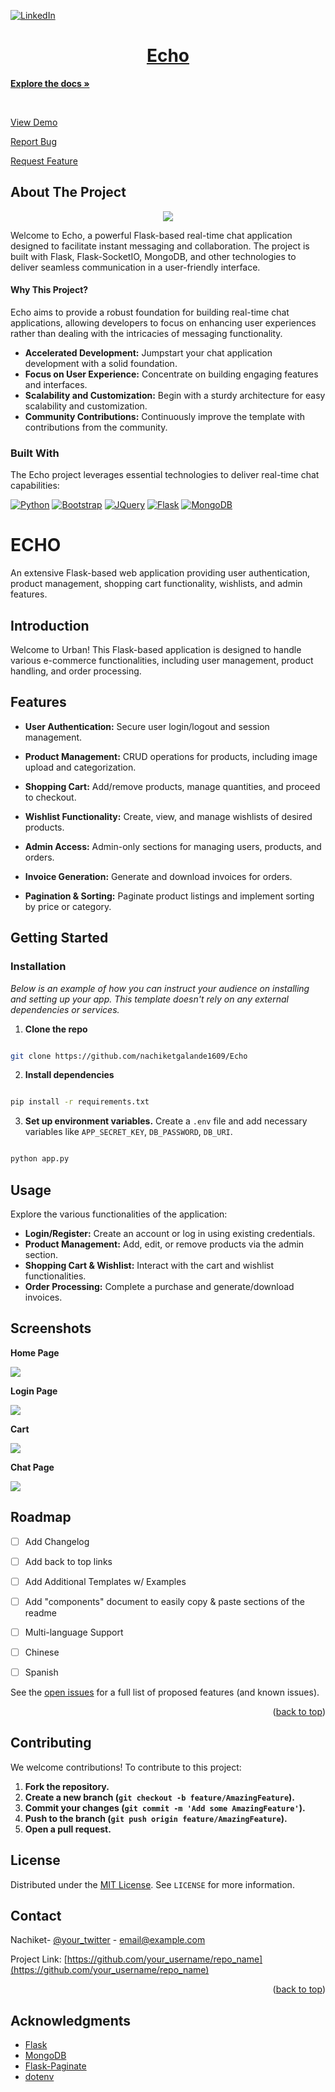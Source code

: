 

<a  name="readme-top"></a>

[![LinkedIn][linkedin-shield]][linkedin-url]

<a  href="https://github.com/nachiketgalande1609/urban">
<h1 align="center">Echo</h1>

<a  href="https://github.com/nachiketgalande1609/urban"><strong>Explore the docs »</strong></a>

<br />

<a href="https://github.com/othneildrew/Best-README-Template">View Demo</a>


<a href="https://github.com/nachiketgalande1609/urban/issues">Report Bug</a>


<a href="https://github.com/nachiketgalande1609/urban/issues">Request Feature</a>

</p>

</div>

## About The Project

<div  align="center">

<img  src="https://github.com/nachiketgalande1609/Echo/blob/main/screenshots/Chat.png?raw=true">

</div>

Welcome to Echo, a powerful Flask-based real-time chat application designed to facilitate instant messaging and collaboration. The project is built with Flask, Flask-SocketIO, MongoDB, and other technologies to deliver seamless communication in a user-friendly interface.

#### Why This Project?

Echo aims to provide a robust foundation for building real-time chat applications, allowing developers to focus on enhancing user experiences rather than dealing with the intricacies of messaging functionality. 
-  **Accelerated Development:** Jumpstart your chat application development with a solid foundation.
-  **Focus on User Experience:** Concentrate on building engaging features and interfaces.
-  **Scalability and Customization:** Begin with a sturdy architecture for easy scalability and customization.
-  **Community Contributions:** Continuously improve the template with contributions from the community.

### Built With

The Echo project leverages essential technologies to deliver real-time chat capabilities:

[![Python][Python]][Python-url] [![Bootstrap][Bootstrap.com]][Bootstrap-url] [![JQuery][JQuery.com]][JQuery-url] [![Flask][Flask]][Flask-url] [![MongoDB][MongoDB]][MongoDB-url]

# ECHO

<!-- Project Description -->

An extensive Flask-based web application providing user authentication, product management, shopping cart functionality, wishlists, and admin features.

<!-- Introduction -->

## Introduction

  

Welcome to Urban! This Flask-based application is designed to handle various e-commerce functionalities, including user management, product handling, and order processing.

  

<!-- Features -->

## Features

  

- **User Authentication:** Secure user login/logout and session management.

- **Product Management:** CRUD operations for products, including image upload and categorization.

- **Shopping Cart:** Add/remove products, manage quantities, and proceed to checkout.

- **Wishlist Functionality:** Create, view, and manage wishlists of desired products.

- **Admin Access:** Admin-only sections for managing users, products, and orders.

- **Invoice Generation:** Generate and download invoices for orders.

- **Pagination & Sorting:** Paginate product listings and implement sorting by price or category.


<!-- GETTING STARTED -->

## Getting Started
  
### Installation

  

_Below is an example of how you can instruct your audience on installing and setting up your app. This template doesn't rely on any external dependencies or services._

  
1. **Clone the repo**

```sh

git clone https://github.com/nachiketgalande1609/Echo

```

2. **Install dependencies**

```sh

pip install -r requirements.txt

```  
3. **Set up environment variables.**
	Create a `.env` file and add necessary variables like `APP_SECRET_KEY`, `DB_PASSWORD`, 	`DB_URI`.

```sh

python app.py

```
  
  
  

<!-- USAGE EXAMPLES -->

## Usage

Explore the various functionalities of the application:

-   **Login/Register:** Create an account or log in using existing credentials.
-   **Product Management:** Add, edit, or remove products via the admin section.
-   **Shopping Cart & Wishlist:** Interact with the cart and wishlist functionalities.
-   **Order Processing:** Complete a purchase and generate/download invoices.

## Screenshots

**Home Page**

<img src='https://github.com/nachiketgalande1609/Echo/blob/main/screenshots/Home.png?raw=true'>

**Login Page**

<img src='https://github.com/nachiketgalande1609/Echo/blob/main/screenshots/Login.png?raw=true'>

**Cart**

<img src='https://github.com/nachiketgalande1609/urban/blob/main/screenshots/download%20(2).png?raw=true'>

**Chat Page**

<img src='https://github.com/nachiketgalande1609/Echo/blob/main/screenshots/Chat.png?raw=true'>

<!-- ROADMAP -->

## Roadmap


- [ ] Add Changelog

- [ ] Add back to top links

- [ ] Add Additional Templates w/ Examples

- [ ] Add "components" document to easily copy & paste sections of the readme

- [ ] Multi-language Support

- [ ] Chinese

- [ ] Spanish

  

See the [open issues](https://github.com/othneildrew/Best-README-Template/issues) for a full list of proposed features (and known issues).

  

<p align="right">(<a href="#readme-top">back to top</a>)</p>

  
  
<!-- CONTRIBUTING -->

## Contributing

  
We welcome contributions! To contribute to this project:

1.  **Fork the repository.**
2.  **Create a new branch (`git checkout -b feature/AmazingFeature`).**
3.  **Commit your changes (`git commit -m 'Add some AmazingFeature'`).**
4.  **Push to the branch (`git push origin feature/AmazingFeature`).**
5.  **Open a pull request.**

<!-- LICENSE -->

## License

Distributed under the [MIT License](https://chat.openai.com/c/LICENSE). See `LICENSE` for more information.  

<!-- CONTACT -->

## Contact

  

Nachiket- [@your_twitter](https://twitter.com/your_username) - email@example.com

  

Project Link: [https://github.com/your_username/repo_name](https://github.com/your_username/repo_name)

  

<p align="right">(<a href="#readme-top">back to top</a>)</p>

  
  
  

<!-- ACKNOWLEDGMENTS -->

## Acknowledgments

-   [Flask](https://flask.palletsprojects.com/)
-   [MongoDB](https://www.mongodb.com/)
-   [Flask-Paginate](https://pythonhosted.org/Flask-paginate/)
-   [dotenv](https://github.com/theskumar/python-dotenv)
  
  
  

<!-- MARKDOWN LINKS & IMAGES -->

<!-- https://www.markdownguide.org/basic-syntax/#reference-style-links -->

[linkedin-shield]: https://img.shields.io/badge/-LinkedIn-black.svg?style=for-the-badge&logo=linkedin&colorB=555

[linkedin-url]: https://www.linkedin.com/in/nachiketgalande/

[product-screenshot]: images/screenshot.png

[Python]: https://img.shields.io/badge/Python-3776AB?style=for-the-badge&logo=python&logoColor=white

[Flask]: https://img.shields.io/badge/Flask-000000?style=for-the-badge&logo=flask&logoColor=white

[Flask-url]: https://flask.palletsprojects.com/en/3.0.x/

[Flask-Paginate]: https://img.shields.io/badge/Flask_Paginate-%23161616.svg?style=for-the-badge&logo=flask&logoColor=white

[Flask-Paginate-url]: https://pythonhosted.org/Flask-paginate/

[dotenv]: https://img.shields.io/badge/dotenv-%23000000.svg?style=for-the-badge

[dotenv-url]: https://github.com/theskumar/python-dotenv

[MongoDB]: https://img.shields.io/badge/MongoDB-47A248?style=for-the-badge&logo=mongodb&logoColor=white

[MongoDB-url]: https://www.mongodb.com/

[Python-url]: https://www.python.org/

[Bootstrap.com]: https://img.shields.io/badge/Bootstrap-563D7C?style=for-the-badge&logo=bootstrap&logoColor=white

[Bootstrap-url]: https://getbootstrap.com

[JQuery.com]: https://img.shields.io/badge/jQuery-0769AD?style=for-the-badge&logo=jquery&logoColor=white

[JQuery-url]: https://jquery.com
